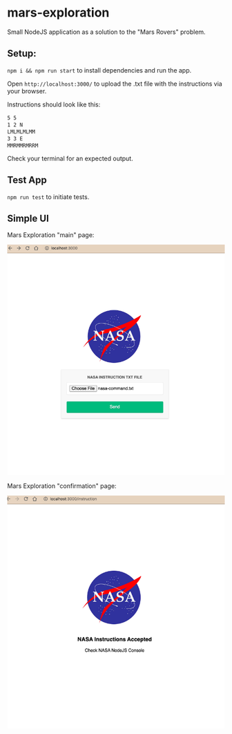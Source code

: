 # mars-exploration

Small NodeJS application as a solution to the "Mars Rovers" problem.

## Setup:

`npm i && npm run start` to install dependencies and run the app.

Open `http://localhost:3000/` to upload the .txt file with the instructions via your browser.

Instructions should look like this:

```
5 5
1 2 N
LMLMLMLMM
3 3 E
MMRMMRMRRM
```

Check your terminal for an expected output.

## Test App

`npm run test` to initiate tests.

## Simple UI

Mars Exploration "main" page:

![ Mars Exploration "main" page](https://github.com/KseniyaY/mars-exploration/blob/master/src/assets/NASA_1.png)

Mars Exploration "confirmation" page:

![Mars Exploration "confirmation" page:](https://github.com/KseniyaY/mars-exploration/blob/master/src/assets/NASA_2.png)
